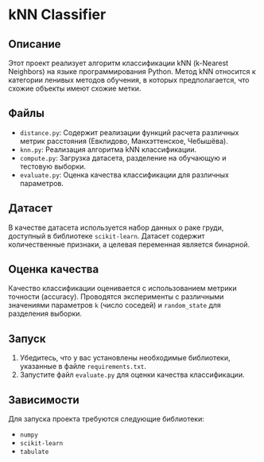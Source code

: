 # kNN Classifier

## Описание

Этот проект реализует алгоритм классификации kNN (k-Nearest Neighbors) на языке программирования Python. Метод kNN относится к категории ленивых методов обучения, в которых предполагается, что схожие объекты имеют схожие метки.

## Файлы

- `distance.py`: Содержит реализации функций расчета различных метрик расстояния (Евклидово, Манхэттенское, Чебышёва).
- `knn.py`: Реализация алгоритма kNN классификации.
- `compute.py`: Загрузка датасета, разделение на обучающую и тестовую выборки.
- `evaluate.py`: Оценка качества классификации для различных параметров.

## Датасет

В качестве датасета используется набор данных о раке груди, доступный в библиотеке `scikit-learn`. Датасет содержит количественные признаки, а целевая переменная является бинарной.

## Оценка качества

Качество классификации оценивается с использованием метрики точности (accuracy). Проводятся эксперименты с различными значениями параметров `k` (число соседей) и `random_state` для разделения выборки.

## Запуск

1. Убедитесь, что у вас установлены необходимые библиотеки, указанные в файле `requirements.txt`.
2. Запустите файл `evaluate.py` для оценки качества классификации.


## Зависимости

Для запуска проекта требуются следующие библиотеки:

- `numpy`
- `scikit-learn`
- `tabulate`
